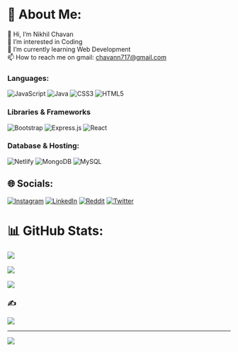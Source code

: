 💫 About Me:
============

👋 Hi, I’m Nikhil Chavan<br>👀 I’m interested in Coding<br>🌱 I’m currently learning Web Development<br>📫 How to reach me on gmail: [chavann717@gmail.com](mailto:chavann717@gmail.com)

### Languages:

![JavaScript](https://img.shields.io/badge/javascript-%23323330.svg?style=for-the-badge&logo=javascript&logoColor=%23F7DF1E) ![Java](https://img.shields.io/badge/Java-%23323330.svg?style=for-the-badge&logo=java&logoColor=%23F7DF1E) ![CSS3](https://img.shields.io/badge/css3-%231572B6.svg?style=for-the-badge&logo=css3&logoColor=white) ![HTML5](https://img.shields.io/badge/html5-%23E34F26.svg?style=for-the-badge&logo=html5&logoColor=white) 

### Libraries & Frameworks

![Bootstrap](https://img.shields.io/badge/bootstrap-%23563D7C.svg?style=for-the-badge&logo=bootstrap&logoColor=white) ![Express.js](https://img.shields.io/badge/express.js-%23404d59.svg?style=for-the-badge&logo=express&logoColor=%2361DAFB)  ![React](https://img.shields.io/badge/react-%2320232a.svg?style=for-the-badge&logo=react&logoColor=%2361DAFB)

### Database & Hosting:

![Netlify](https://img.shields.io/badge/netlify-%23000000.svg?style=for-the-badge&logo=netlify&logoColor=#00C7B7) ![MongoDB](https://img.shields.io/badge/MongoDB-%234ea94b.svg?style=for-the-badge&logo=mongodb&logoColor=white) ![MySQL](https://img.shields.io/badge/mysql-%2300f.svg?style=for-the-badge&logo=mysql&logoColor=white)

🌐 Socials:
-----------

[![Instagram](https://img.shields.io/badge/Instagram-%23E4405F.svg?logo=Instagram&logoColor=white)](https://instagram.com/nik_chavan_31) [![LinkedIn](https://img.shields.io/badge/LinkedIn-%230077B5.svg?logo=linkedin&logoColor=white)](https://linkedin.com/in/nikhil-chavan-8b83ab184) [![Reddit](https://img.shields.io/badge/Reddit-%23FF4500.svg?logo=Reddit&logoColor=white)](https://reddit.com/user/nik_chavan_31) [![Twitter](https://img.shields.io/badge/Twitter-%231DA1F2.svg?logo=Twitter&logoColor=white)](https://twitter.com/nik_chavan31)

📊 GitHub Stats:
================

![](https://github-readme-stats.vercel.app/api?username=nikhil3113&theme=tokyonight&hide_border=true&include_all_commits=false&count_private=false)<br/>  
![](https://github-readme-streak-stats.herokuapp.com/?user=nikhil3113&theme=tokyonight&hide_border=true)<br/>  
![](https://github-readme-stats.vercel.app/api/top-langs/?username=nikhil3113&theme=tokyonight&hide_border=true&include_all_commits=false&count_private=false&layout=compact)

### ✍️

![](https://quotes-github-readme.vercel.app/api?type=horizontal&theme=radical)

* * *

[![](https://visitcount.itsvg.in/api?id=nikhil3113&icon=2&color=0)](https://visitcount.itsvg.in)
